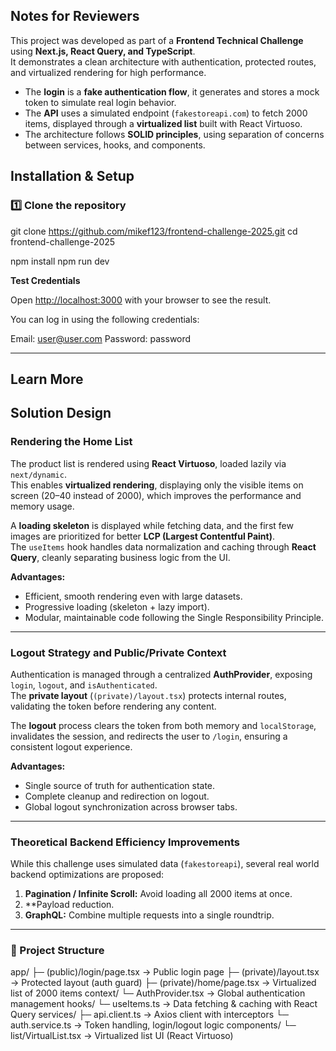 ## Notes for Reviewers

This project was developed as part of a **Frontend Technical Challenge** using **Next.js, React Query, and TypeScript**.  
It demonstrates a clean architecture with authentication, protected routes, and virtualized rendering for high performance.

- The **login** is a **fake authentication flow**, it generates and stores a mock token to simulate real login behavior.  
- The **API** uses a simulated endpoint (`fakestoreapi.com`) to fetch 2000 items, displayed through a **virtualized list** built with React Virtuoso.  
- The architecture follows **SOLID principles**, using separation of concerns between services, hooks, and components.  

## Installation & Setup

### 1️⃣ Clone the repository

git clone https://github.com/mikef123/frontend-challenge-2025.git
cd frontend-challenge-2025

npm install
npm run dev

**Test Credentials**

Open [http://localhost:3000](http://localhost:3000) with your browser to see the result.

You can log in using the following credentials:

Email: user@user.com
Password: password

---

## Learn More

## Solution Design

### Rendering the Home List
The product list is rendered using **React Virtuoso**, loaded lazily via `next/dynamic`.  
This enables **virtualized rendering**, displaying only the visible items on screen (20–40 instead of 2000), which improves the performance and memory usage.

A **loading skeleton** is displayed while fetching data, and the first few images are prioritized for better **LCP (Largest Contentful Paint)**.  
The `useItems` hook handles data normalization and caching through **React Query**, cleanly separating business logic from the UI.

**Advantages:**
- Efficient, smooth rendering even with large datasets.  
- Progressive loading (skeleton + lazy import).  
- Modular, maintainable code following the Single Responsibility Principle.

---

### Logout Strategy and Public/Private Context
Authentication is managed through a centralized **AuthProvider**, exposing `login`, `logout`, and `isAuthenticated`.  
The **private layout** (`(private)/layout.tsx`) protects internal routes, validating the token before rendering any content.

The **logout** process clears the token from both memory and `localStorage`, invalidates the session, and redirects the user to `/login`, ensuring a consistent logout experience.

**Advantages:**
- Single source of truth for authentication state.  
- Complete cleanup and redirection on logout.  
- Global logout synchronization across browser tabs.

---

### Theoretical Backend Efficiency Improvements
While this challenge uses simulated data (`fakestoreapi`), several real world backend optimizations are proposed:

1. **Pagination / Infinite Scroll:** Avoid loading all 2000 items at once.  
2. **Payload reduction.  
3. **GraphQL:** Combine multiple requests into a single roundtrip.

---

### 🧱 Project Structure

app/
├─ (public)/login/page.tsx → Public login page
├─ (private)/layout.tsx → Protected layout (auth guard)
├─ (private)/home/page.tsx → Virtualized list of 2000 items
context/
└─ AuthProvider.tsx → Global authentication management
hooks/
└─ useItems.ts → Data fetching & caching with React Query
services/
├─ api.client.ts → Axios client with interceptors
└─ auth.service.ts → Token handling, login/logout logic
components/
└─ list/VirtualList.tsx → Virtualized list UI (React Virtuoso)
